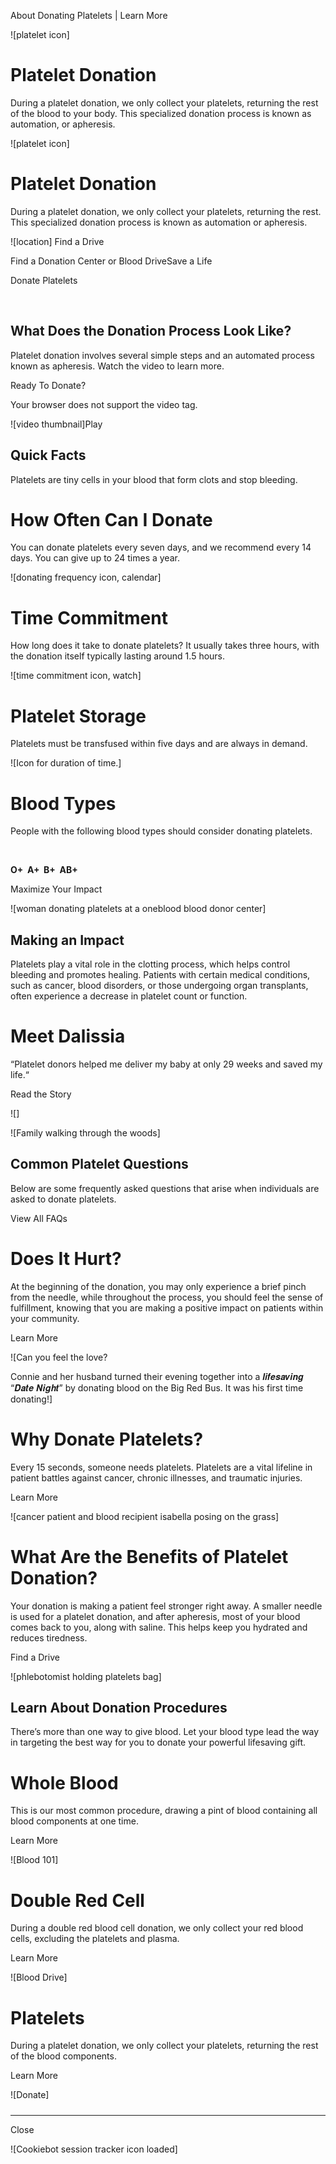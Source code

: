 About Donating Platelets | Learn More

![platelet icon]

# Platelet Donation

During a platelet donation, we only collect your platelets, returning the rest of the blood to your body. This specialized donation process is known as automation, or apheresis.

![platelet icon]

# Platelet Donation

During a platelet donation, we only collect your platelets, returning the rest. This specialized donation process is known as automation or apheresis.

 ![location]  Find a Drive

Find a Donation Center or Blood DriveSave a Life

Donate Platelets

 

## What Does the Donation Process Look Like?

Platelet donation involves several simple steps and an automated process known as apheresis. Watch the video to learn more. 

 Ready To Donate? 

  Your browser does not support the video tag.

![video thumbnail]Play

## Quick Facts

Platelets are tiny cells in your blood that form clots and stop bleeding.

# How Often Can I Donate

You can donate platelets every seven days, and we recommend every 14 days. You can give up to 24 times a year.  

![donating frequency icon, calendar]

# Time Commitment

How long does it take to donate platelets? It usually takes three hours, with the donation itself typically lasting around 1.5 hours.  

![time commitment icon, watch]

# Platelet Storage

Platelets must be transfused within five days and are always in demand.  

![Icon for duration of time.]

# Blood Types

People with the following blood types should consider donating platelets.

 

**O+  A+  B+  AB+** 

Maximize Your Impact

![woman donating platelets at a oneblood blood donor center]

## Making an Impact

Platelets play a vital role in the clotting process, which helps control bleeding and promotes healing. Patients with certain medical conditions, such as cancer, blood disorders, or those undergoing organ transplants, often experience a decrease in platelet count or function. 

# Meet Dalissia

“Platelet donors helped me deliver my baby at only 29 weeks and saved my life.“

Read the Story

 ![]

![Family walking through the woods]

## Common Platelet Questions

Below are some frequently asked questions that arise when individuals are asked to donate platelets.

 View All FAQs 

# Does It Hurt?

At the beginning of the donation, you may only experience a brief pinch from the needle, while throughout the process, you should feel the sense of fulfillment, knowing that you are making a positive impact on patients within your community.

Learn More

![Can you feel the love?

Connie and her husband turned their evening together into a 𝒍𝒊𝒇𝒆𝒔𝒂𝒗𝒊𝒏𝒈 “𝑫𝒂𝒕𝒆 𝑵𝒊𝒈𝒉𝒕” by donating blood on the Big Red Bus. It was his first time donating!]

# Why Donate Platelets?

Every 15 seconds, someone needs platelets. Platelets are a vital lifeline in patient battles against cancer, chronic illnesses, and traumatic injuries.

Learn More

![cancer patient and blood recipient isabella posing on the grass]

# What Are the Benefits of Platelet Donation?

Your donation is making a patient feel stronger right away. A smaller needle is used for a platelet donation, and after apheresis, most of your blood comes back to you, along with saline. This helps keep you hydrated and reduces tiredness.

Find a Drive

![phlebotomist holding platelets bag]

## Learn About Donation Procedures

There’s more than one way to give blood. Let your blood type lead the way in targeting the best way for you to donate your powerful lifesaving gift.

# Whole Blood

This is our most common procedure, drawing a pint of blood containing all blood components at one time.

Learn More

![Blood 101]

# Double Red Cell

During a double red blood cell donation, we only collect your red blood cells, excluding the platelets and plasma.

Learn More

![Blood Drive]

# Platelets

During a platelet donation, we only collect your platelets, returning the rest of the blood components.

Learn More

![Donate]

##### 

* * *

 Close 

![Cookiebot session tracker icon loaded]